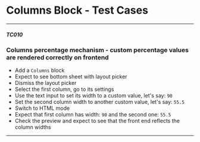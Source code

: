 # Columns Block - Test Cases

--------------------------------------------------------------------------------

##### TC010

### Columns percentage mechanism - custom percentage values are rendered correctly on frontend

- Add a `Columns` block
- Expect to see bottom sheet with layout picker
- Dismiss the layout picker
- Select the first column, go to its settings
- Use the text input to set its width to a custom value, let's say: `90`
- Set the second column width to another custom value, let's say: `55.5`
- Switch to HTML mode
- Expect that first column has width: `90` and the second one: `55.5`
- Check the preview and expect to see that the front end reflects the column widths

--------------------------------------------------------------------------------
